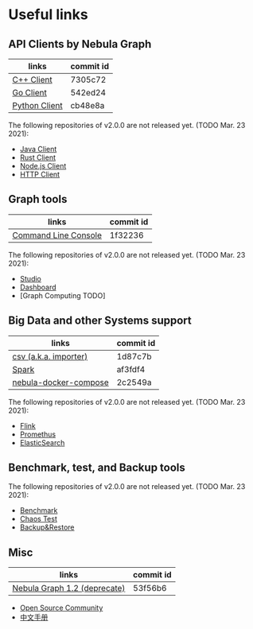 # Useful links

## API Clients by Nebula Graph

| links | commit id |
| -- | -- |
| [C++ Client](https://github.com/vesoft-inc/nebula-cpp/tree/v2.0.0) | 7305c72 |
| [Go Client](https://github.com/vesoft-inc/nebula-go/tree/release-v2.0.0-ga) | 542ed24 |
| [Python Client](https://github.com/vesoft-inc/nebula-python/releases/tag/v2.0.0) | cb48e8a |

The following repositories of v2.0.0 are not released yet. (TODO Mar. 23 2021):

* [Java Client](https://github.com/vesoft-inc/nebula-java)
* [Rust Client](https://github.com/vesoft-inc/nebula-rust)
* [Node.js Client](https://github.com/vesoft-inc/nebula-node)
* [HTTP Client](https://github.com/vesoft-inc/nebula-http-gateway)

## Graph tools

| links | commit id |
| -- | -- |
| [Command Line Console](https://github.com/vesoft-inc/nebula-console/tree/v2.0.0-ga)  |  1f32236 |

The following repositories of v2.0.0 are not released yet. (TODO Mar. 23 2021):

* [Studio](https://github.com/vesoft-inc/nebula-web-docker)
* [Dashboard](https://github.com/vesoft-inc/nebula-stats-exporter)
* [Graph Computing TODO]

## Big Data and other Systems support

| links | commit id |
| -- | -- |
| [csv (a.k.a. importer)](https://github.com/vesoft-inc/nebula-importer/tree/release-v2.0.0-ga) | 1d87c7b |
| [Spark](https://github.com/vesoft-inc/nebula-spark-utils/tree/v2.0.0) | af3fdf4 |
| [nebula-docker-compose](https://github.com/vesoft-inc/nebula-docker-compose/tree/v2.0.0) | 2c2549a |

The following repositories of v2.0.0 are not released yet. (TODO Mar. 23 2021):

* [Flink](https://github.com/vesoft-inc/nebula-flink-connector)
* [Promethus](https://github.com/vesoft-inc/nebula-stats-exporter)
* [ElasticSearch](../4.deployment-and-installation/6.deploy-text-based-index/2.deploy-es.md)

## Benchmark, test, and Backup tools

The following repositories of v2.0.0 are not released yet. (TODO Mar. 23 2021):

* [Benchmark](https://github.com/vesoft-inc/nebula-bench)
* [Chaos Test](https://github.com/vesoft-inc/nebula-chaos)
* [Backup&Restore](https://github.com/vesoft-inc/nebula-br)

## Misc

| links | commit id |
| -- | -- |
| [Nebula Graph 1.2 (deprecate)](https://github.com/vesoft-inc/nebula) | 53f56b6 |

* [Open Source Community](https://github.com/vesoft-inc/nebula-community)
* [中文手册](https://docs.nebula-graph.com.cn/)
